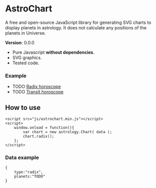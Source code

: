 # AstroChart
A free and open-source JavaScript library for generating SVG charts to display planets in astrology. It does not calculate any positions of the planets in Universe.

**Version**: 0.0.0

- Pure Javascript **without dependencies**.
- SVG graphics.
- Tested code.

### Example
- TODO [Radix horoscope](#)
- TODO [Transit horoscope](#)

## How to use
```
<script src="js/astrochart.min.js"></script>
<script>
	window.onload = function(){
		var chart = new astrology.Chart( data );
		chart.radix();				
	};			
</script>
```

### Data example
``` 
{
    type:"radix",
    planets:"TODO"
}
```
